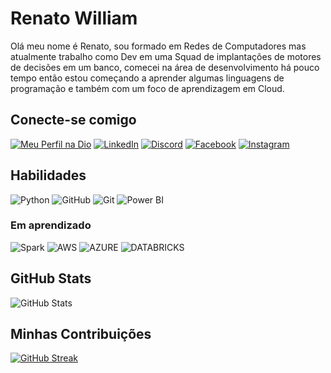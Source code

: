 # Renato William

Olá meu nome é Renato, sou formado em Redes de Computadores mas atualmente trabalho como Dev em uma Squad de implantações de motores de decisões em um banco, comecei na área de desenvolvimento há pouco tempo então estou começando a aprender algumas linguagens de programação e também com um foco de aprendizagem em Cloud.

## Conecte-se comigo
[![Meu Perfil na Dio](https://img.shields.io/badge/Meu_Perfil_na_DIO-000?style=for-the-badge&logologoColor=0E76A8)](https://web.dio.me/users/renato_wsa?tab=skills)
[![LinkedIn](https://img.shields.io/badge/LinkedIn-AAA?style=for-the-badge&logo=linkedin&logoColor=0E76A8)](https://www.linkedin.com/in/renato-william-sa/)
[![Discord](https://img.shields.io/badge/Discord-123?style=for-the-badge&logo=discord)](https://discord.com/channels/@renatowsa/)
[![Facebook](https://img.shields.io/badge/Facebook-000?style=for-the-badge&logo=facebook)](https://www.facebook.com//renato.wsa/)
[![Instagram](https://img.shields.io/badge/Instagram-000?style=for-the-badge&logo=instagram)](https://www.instagram.com/renatowsa/)



## Habilidades

![Python](https://img.shields.io/badge/Python-000?style=for-the-badge&logo=python)
![GitHub](https://img.shields.io/badge/GitHub-100000?style=for-the-badge&logo=github&logoColor=white)
![Git](https://img.shields.io/badge/Git-000?style=for-the-badge&logo=git&logoColor=E34F26)
![Power BI](https://img.shields.io/badge/Power_BI-000?style=for-the-badge&logo=Power%20BI&logoColor=F2C811)


### Em aprendizado
![Spark](https://img.shields.io/badge/Spark-000?style=for-the-badge&logo=spark)
![AWS](https://img.shields.io/badge/AWS-000?style=for-the-badge&logo=AWS)
![AZURE](https://img.shields.io/badge/AZURE-000?style=for-the-badge&logo=spark)
![DATABRICKS](https://img.shields.io/badge/DATABRICKS-000?style=for-the-badge&logo=spark)

## GitHub Stats
![GitHub Stats](https://github-readme-stats.vercel.app/api?username=RenatoWill&theme=transparent&bg_color=000&border_color=30A3DC&show_icons=true&icon_color=30A3DC&title_color=E94D5F&text_color=FFF)


## Minhas Contribuições
[![GitHub Streak](https://streak-stats.demolab.com/?user=RenatoWill&theme=bear&background=000&border=30A3DC&dates=FFF)](https://git.io/streak-stats)